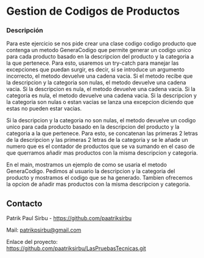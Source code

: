 # Gestion de Codigos de Productos

### Descripción
Para este ejercicio se nos pide crear una clase codigo codigo producto que contenga un metodo GeneraCodigo que permite generar un codigo unico para cada producto basado en la descripcion del producto y la categoria a la que pertenece. Para esto, usaremos un try-catch para manejar las excepciones que puedan surgir, es decir, si se introduce un argumento incorrecto, el metodo devuelve una cadena vacia. Si el metodo recibe que la descripcion y la categoria son nulas, el metodo devuelve una cadena vacia. Si la descripcion es nula, el metodo devuelve una cadena vacia. Si la categoria es nula, el metodo devuelve una cadena vacia. Si la descripcion y la categoria son nulas o estan vacias se lanza una excepcion diciendo que estas no pueden estar vacias.

Si la descripcion y la categoria no son nulas, el metodo devuelve un codigo unico para cada producto basado en la descripcion del producto y la categoria a la que pertenece. Para esto, se concatenan las primeras 2 letras de la descripcion y las primeras 2 letras de la categoria y se le añade un numero que es el contador de productos que se va sumando en el caso de que querramos añadir mas productos con la misma descripcion y categoria.

En el main, mostramos un ejemplo de como se usaria el metodo GeneraCodigo. Pedimos al usuario la descripcion y la categoria del producto y mostramos el codigo que se ha generado. Tambien ofrecemos la opcion de añadir mas productos con la misma descripcion y categoria.


## Contacto

Patrik Paul Sirbu - https://github.com/paatriksirbu

Mail: patrikpsirbu@gmail.com

Enlace del proyecto: https://github.com/paatriksirbu/LasPruebasTecnicas.git